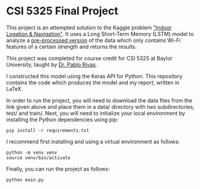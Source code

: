 # CSI 5325 Final Project

This project is an attempted solution to the Kaggle problem 
["Indoor Logation & Navigation"](https://www.kaggle.com/c/indoor-location-navigation).
It uses a Long Short-Term Memory (LSTM) model to analyze a 
[pre-processed version](https://kaggle.com/devinanzelmo/indoor-navigation-and-location-wifi-features) 
of the data which only contains Wi-Fi features of a certain strength and returns the results.

This project was completed for course credit for CSI 5325 at Baylor University, taught by
[Dr. Pablo Rivas](https://rivas.ai/).

I constructed this model using the Keras API for Python. This repository contains the code
which produces the model and my report, written in LaTeX.

In order to run the project, you will need to download the data files from the link given above and
place them in a data/ directory with two subdirectories, test/ and train/. Next, you will need to initialize
your local environment by installing the Python dependencies using pip:

```commandline
pip install -r requirements.txt
```

I recommend first installing and using a virtual environment as follows:

```commandline
python -m venv venv
source venv/bin/activate
```

Finally, you can run the project as follows:

```commandline
python main.py
```